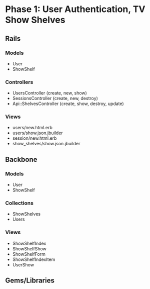 # Phase 1: User Authentication, TV Show Shelves

## Rails
### Models
* User
* ShowShelf

### Controllers
* UsersController (create, new, show)
* SessionsController (create, new, destroy)
* Api::ShelvesController (create, show, destroy, update)

### Views
* users/new.html.erb
* users/show.json.jbuilder
* session/new.html.erb
* show_shelves/show.json.jbuilder

## Backbone
### Models
* User
* ShowShelf

### Collections
* ShowShelves
* Users

### Views
* ShowShelfIndex
* ShowShelfShow
* ShowShelfForm
* ShowShelfIndexItem
* UserShow

## Gems/Libraries
